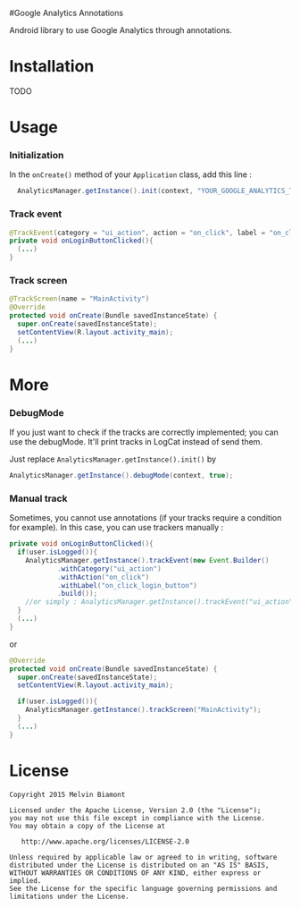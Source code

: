 #Google Analytics Annotations

Android library to use Google Analytics through annotations.

# Installation

TODO

# Usage

### Initialization
In the `onCreate()` method of your `Application` class, add this line :
```java
  AnalyticsManager.getInstance().init(context, "YOUR_GOOGLE_ANALYTICS_TRACKER_ID");
```

### Track event
```java
@TrackEvent(category = "ui_action", action = "on_click", label = "on_click_login_button", value = 1)
private void onLoginButtonClicked(){
  (...)
}
```

### Track screen

```java
@TrackScreen(name = "MainActivity")
@Override
protected void onCreate(Bundle savedInstanceState) {
  super.onCreate(savedInstanceState);
  setContentView(R.layout.activity_main);
  (...)
}
```

# More

### DebugMode
If you just want to check if the tracks are correctly implemented; you can use the debugMode. It'll print tracks in LogCat instead of send them.

Just replace `AnalyticsManager.getInstance().init()` by

```java
AnalyticsManager.getInstance().debugMode(context, true);
```

### Manual track
Sometimes, you cannot use annotations (if your tracks require a condition for example). In this case, you can use trackers manually :
```java
private void onLoginButtonClicked(){
  if(user.isLogged()){
    AnalyticsManager.getInstance().trackEvent(new Event.Builder()
            .withCategory("ui_action")
            .withAction("on_click")
            .withLabel("on_click_login_button")
            .build());
    //or simply : AnalyticsManager.getInstance().trackEvent("ui_action", "on_click", "on_click_login_button", 1);
  }
  (...)
}
```

or

```java
@Override
protected void onCreate(Bundle savedInstanceState) {
  super.onCreate(savedInstanceState);
  setContentView(R.layout.activity_main);

  if(user.isLogged()){
    AnalyticsManager.getInstance().trackScreen("MainActivity");
  }
  (...)
}
```

License
=======

    Copyright 2015 Melvin Biamont

    Licensed under the Apache License, Version 2.0 (the "License");
    you may not use this file except in compliance with the License.
    You may obtain a copy of the License at

       http://www.apache.org/licenses/LICENSE-2.0

    Unless required by applicable law or agreed to in writing, software
    distributed under the License is distributed on an "AS IS" BASIS,
    WITHOUT WARRANTIES OR CONDITIONS OF ANY KIND, either express or implied.
    See the License for the specific language governing permissions and
    limitations under the License.
